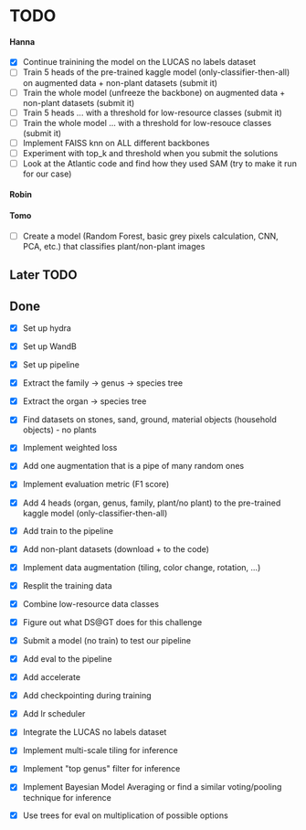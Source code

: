 # TODO

#### Hanna
- [x] Continue trainining the model on the LUCAS no labels dataset
- [ ] Train 5 heads of the pre-trained kaggle model (only-classifier-then-all) on augmented data + non-plant datasets (submit it)
- [ ] Train the whole model (unfreeze the backbone) on augmented data + non-plant datasets (submit it)
- [ ] Train 5 heads ... with a threshold for low-resource classes (submit it)
- [ ] Train the whole model ... with a threshold for low-resouce classes (submit it)
- [ ] Implement FAISS knn on ALL different backbones
- [ ] Experiment with top_k and threshold when you submit the solutions
- [ ] Look at the Atlantic code and find how they used SAM (try to make it run for our case)

#### Robin

#### Tomo
- [ ] Create a model (Random Forest, basic grey pixels calculation, CNN, PCA, etc.) that classifies plant/non-plant images

## Later TODO

## Done
- [x] Set up hydra
- [x] Set up WandB
- [x] Set up pipeline
- [x] Extract the family -> genus -> species tree
- [x] Extract the organ -> species tree
- [x] Find datasets on stones, sand, ground, material objects (household objects) - no plants
- [x] Implement weighted loss
- [x] Add one augmentation that is a pipe of many random ones
- [x] Implement evaluation metric (F1 score)
- [x] Add 4 heads (organ, genus, family, plant/no plant) to the pre-trained kaggle model (only-classifier-then-all)
- [x] Add train to the pipeline
- [x] Add non-plant datasets (download + to the code)
- [x] Implement data augmentation (tiling, color change, rotation, ...)
- [x] Resplit the training data
- [x] Combine low-resource data classes
- [x] Figure out what DS@GT does for this challenge
- [x] Submit a model (no train) to test our pipeline
- [x] Add eval to the pipeline
- [x] Add accelerate
- [x] Add checkpointing during training
- [x] Add lr scheduler
- [x] Integrate the LUCAS no labels dataset
- [x] Implement multi-scale tiling for inference
- [x] Implement "top genus" filter for inference
- [x] Implement Bayesian Model Averaging or find a similar voting/pooling technique for inference
- [x] Use trees for eval on multiplication of possible options


